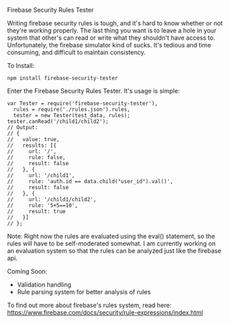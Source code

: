
Firebase Security Rules Tester

Writing firebase security rules is tough, and it's hard to know whether or not they're working properly. The last thing you want is to leave a hole in your system that other's can read or write what they shouldn't have access to. Unfortunately, the firebase simulator kind of sucks. It's tedious and time consuming, and difficult to maintain consistency.

To Install:

    npm install firebase-security-tester

Enter the Firebase Security Rules Tester. It's usage is simple:

    var Tester = require('firebase-security-tester'),
      rules = require('./rules.json').rules,
      tester = new Tester(test_data, rules);
    tester.canRead('/child1/child2');
    // Output:
    // {
    //   value: true,
    //   results: [{
    //     url: '/',
    //     rule: false,
    //     result: false
    //   }, {
    //     url: '/child1',
    //     rule: 'auth.id == data.child("user_id").val()',
    //     result: false
    //   }, {
    //     url: '/child1/child2',
    //     rule: '5+5==10',
    //     result: true
    //   }]
    // };


Note: Right now the rules are evaluated using the eval() statement, so the rules will have to be self-moderated somewhat. I am currently working on an evaluation system so that the rules can be analyzed just like the firebase api.

Coming Soon:
 - Validation handling
 - Rule parsing system for better analysis of rules

To find out more about firebase's rules system, read here: https://www.firebase.com/docs/security/rule-expressions/index.html
